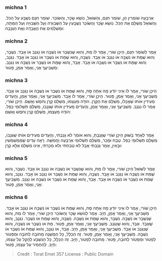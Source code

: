 
### michna 1
אַרְבָּעָה שׁוֹמְרִין הֵן, שׁוֹמֵר חִנָּם, וְהַשּׁוֹאֵל, נוֹשֵׂא שָׂכָר, וְהַשּׂוֹכֵר. שׁוֹמֵר חִנָּם נִשְׁבָּע עַל הַכֹּל. וְהַשּׁוֹאֵל מְשַׁלֵּם אֶת הַכֹּל. נוֹשֵׂא שָׂכָר וְהַשּׂוֹכֵר נִשְׁבָּעִין עַל הַשְּׁבוּרָה וְעַל הַשְּׁבוּיָה וְעַל הַמֵּתָה, וּמְשַׁלְּמִים אֶת הָאֲבֵדָה וְאֶת הַגְּנֵבָה: 

### michna 2
אָמַר לְשׁוֹמֵר חִנָּם, הֵיכָן שׁוֹרִי, אָמַר לוֹ מֵת, וְהוּא שֶׁנִּשְׁבַּר אוֹ נִשְׁבָּה אוֹ נִגְנַב אוֹ אָבַד. נִשְׁבָּר, וְהוּא שֶׁמֵּת אוֹ נִשְׁבָּה אוֹ נִגְנַב אוֹ אָבַד. נִשְׁבָּה, וְהוּא שֶׁמֵּת אוֹ נִשְׁבַּר אוֹ נִגְנַב אוֹ אָבַד. נִגְנָב, וְהוּא שֶׁמֵּת אוֹ נִשְׁבַּר אוֹ נִשְׁבָּה אוֹ אָבַד. אָבַד, וְהוּא שֶׁמֵּת אוֹ נִשְׁבַּר אוֹ נִשְׁבָּה אוֹ נִגְנַב. מַשְׁבִּיעֲךָ אָנִי, וְאָמַר אָמֵן, פָּטוּר: 

### michna 3
הֵיכָן שׁוֹרִי, אָמַר לוֹ אֵינִי יוֹדֵעַ מָה אַתָּה סָח, וְהוּא שֶׁמֵּת אוֹ נִשְׁבַּר אוֹ נִשְׁבָּה אוֹ נִגְנַב אוֹ אָבַד. מַשְׁבִּיעֲךָ אָנִי, וְאָמַר אָמֵן, פָּטוּר. הֵיכָן שׁוֹרִי, אָמַר לוֹ אָבַד. מַשְׁבִּיעֲךָ אָנִי, וְאָמַר אָמֵן, וְהָעֵדִים מְעִידִין אוֹתוֹ שֶׁאֲכָלוֹ, מְשַׁלֵּם אֶת הַקֶּרֶן. הוֹדָה מֵעַצְמוֹ, מְשַׁלֵּם קֶרֶן וְחֹמֶשׁ וְאָשָׁם. הֵיכָן שׁוֹרִי, אָמַר לוֹ נִגְנָב. מַשְׁבִּיעֲךָ אָנִי, וְאָמַר אָמֵן, וְהָעֵדִים מְעִידִין אוֹתוֹ שֶׁגְּנָבוֹ, מְשַׁלֵּם תַּשְׁלוּמֵי כֶפֶל. הוֹדָה מֵעַצְמוֹ, מְשַׁלֵּם קֶרֶן וְחֹמֶשׁ וְאָשָׁם: 

### michna 4
אָמַר לְאֶחָד בַּשּׁוּק הֵיכָן שׁוֹרִי שֶׁגָּנַבְתָּ, וְהוּא אוֹמֵר לֹא גָנַבְתִּי, וְהָעֵדִים מְעִידִים אוֹתוֹ שֶׁגְּנָבוֹ, מְשַׁלֵּם תַּשְׁלוּמֵי כֶפֶל. טָבַח וּמָכַר, מְשַׁלֵּם תַּשְׁלוּמֵי אַרְבָּעָה וַחֲמִשָּׁה. רָאָה עֵדִים שֶׁמְּמַשְׁמְשִׁין וּבָאִין, אָמַר גָּנַבְתִּי אֲבָל לֹא טָבַחְתִּי וְלֹא מָכָרְתִּי, אֵינוֹ מְשַׁלֵּם אֶלָּא קֶרֶן: 

### michna 5
אָמַר לַשּׁוֹאֵל הֵיכָן שׁוֹרִי, אָמַר לוֹ מֵת, וְהוּא שֶׁנִּשְׁבַּר אוֹ נִשְׁבָּה אוֹ נִגְנַב אוֹ אָבַד. נִשְׁבָּר, וְהוּא שֶׁמֵּת אוֹ נִשְׁבָּה אוֹ נִגְנַב אוֹ אָבַד. נִשְׁבָּה, וְהוּא שֶׁמֵּת אוֹ נִשְׁבַּר אוֹ נִגְנַב אוֹ אָבַד. נִגְנָב, וְהוּא שֶׁמֵּת אוֹ נִשְׁבַּר אוֹ נִשְׁבָּה אוֹ אָבַד. אָבַד, וְהוּא שֶׁמֵּת אוֹ נִשְׁבַּר אוֹ נִשְׁבָּה אוֹ נִגְנַב. מַשְׁבִּיעֲךָ אָנִי, וְאָמַר אָמֵן, פָּטוּר: 

### michna 6
הֵיכָן שׁוֹרִי, אָמַר לוֹ אֵינִי יוֹדֵעַ מָה אַתָּה סָח, וְהוּא שֶׁמֵּת אוֹ נִשְׁבַּר אוֹ נִשְׁבָּה אוֹ נִגְנַב אוֹ אָבַד. מַשְׁבִּיעֲךָ אָנִי, וְאָמַר אָמֵן, חַיָּב. אָמַר לַנּוֹשֵׂא שָׂכָר וְהַשּׂוֹכֵר הֵיכָן שׁוֹרִי, אָמַר לוֹ מֵת, וְהוּא שֶׁנִּשְׁבַּר אוֹ נִשְׁבָּה. נִשְׁבָּר, וְהוּא שֶׁמֵּת אוֹ נִשְׁבָּה. נִשְׁבָּה, וְהוּא שֶׁמֵּת אוֹ נִשְׁבַּר. נִגְנָב, וְהוּא שֶׁאָבַד. אָבַד, וְהוּא שֶׁנִּגְנַב. מַשְׁבִּיעֲךָ אָנִי, וְאָמַר אָמֵן, פָּטוּר. מֵת אוֹ נִשְׁבַּר אוֹ נִשְׁבָּה, וְהוּא שֶׁנִּגְנַב אוֹ אָבַד. מַשְׁבִּיעֲךָ אָנִי, וְאָמַר אָמֵן, חַיָּב. אָבַד, אוֹ נִגְנָב, וְהוּא שֶׁמֵּת אוֹ נִשְׁבַּר אוֹ נִשְׁבָּה. מַשְׁבִּיעֲךָ אָנִי, וְאָמַר אָמֵן, פָּטוּר. זֶה הַכְּלָל, כָּל הַמְשַׁנֶּה מֵחוֹבָה לְחוֹבָה וּמִפְּטוֹר לִפְטוֹר וּמִפְּטוֹר לְחוֹבָה, פָּטוּר. מֵחוֹבָה לִפְטוֹר, חַיָּב. זֶה הַכְּלָל, כָּל הַנִּשְׁבָּע לְהָקֵל עַל עַצְמוֹ, חַיָּב. לְהַחְמִיר עַל עַצְמוֹ, פָּטוּר: 

>Credit : Torat Emet 357
>License : Public Domain 